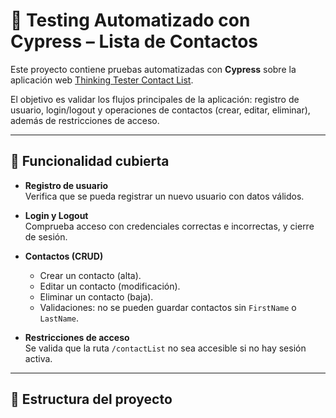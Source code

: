 # 🧪 Testing Automatizado con Cypress – Lista de Contactos

Este proyecto contiene pruebas automatizadas con **Cypress** sobre la aplicación web [Thinking Tester Contact List](https://thinking-tester-contact-list.herokuapp.com/).

El objetivo es validar los flujos principales de la aplicación: registro de usuario, login/logout y operaciones de contactos (crear, editar, eliminar), además de restricciones de acceso.

---

## 🚀 Funcionalidad cubierta

- **Registro de usuario**  
  Verifica que se pueda registrar un nuevo usuario con datos válidos.

- **Login y Logout**  
  Comprueba acceso con credenciales correctas e incorrectas, y cierre de sesión.

- **Contactos (CRUD)**  
  - Crear un contacto (alta).  
  - Editar un contacto (modificación).  
  - Eliminar un contacto (baja).  
  - Validaciones: no se pueden guardar contactos sin `FirstName` o `LastName`.

- **Restricciones de acceso**  
  Se valida que la ruta `/contactList` no sea accesible si no hay sesión activa.

---

## 📂 Estructura del proyecto

